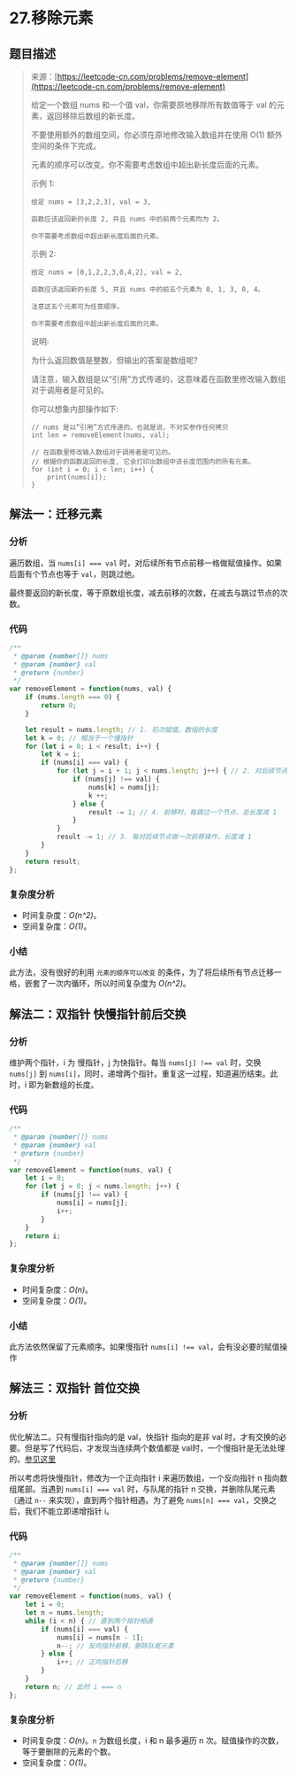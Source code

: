 # 27.移除元素

## 题目描述

> 来源：[https://leetcode-cn.com/problems/remove-element](https://leetcode-cn.com/problems/remove-element)
>
> 给定一个数组 nums 和一个值 val，你需要原地移除所有数值等于 val 的元素，返回移除后数组的新长度。
>
> 不要使用额外的数组空间，你必须在原地修改输入数组并在使用 O(1) 额外空间的条件下完成。
>
> 元素的顺序可以改变。你不需要考虑数组中超出新长度后面的元素。
>
> 示例 1:
> ```
> 给定 nums = [3,2,2,3], val = 3,
>
> 函数应该返回新的长度 2, 并且 nums 中的前两个元素均为 2。
>
> 你不需要考虑数组中超出新长度后面的元素。
> ```
>
> 示例 2:
> ```
> 给定 nums = [0,1,2,2,3,0,4,2], val = 2,
>
> 函数应该返回新的长度 5, 并且 nums 中的前五个元素为 0, 1, 3, 0, 4。
>
> 注意这五个元素可为任意顺序。
>
> 你不需要考虑数组中超出新长度后面的元素。
> ```
>
> 说明:
>
> 为什么返回数值是整数，但输出的答案是数组呢?
>
> 请注意，输入数组是以“引用”方式传递的，这意味着在函数里修改输入数组对于调用者是可见的。
>
> 你可以想象内部操作如下:
> ```
> // nums 是以“引用”方式传递的。也就是说，不对实参作任何拷贝
> int len = removeElement(nums, val);
>
> // 在函数里修改输入数组对于调用者是可见的。
> // 根据你的函数返回的长度, 它会打印出数组中该长度范围内的所有元素。
> for (int i = 0; i < len; i++) {
>     print(nums[i]);
> }
> ```

## 解法一：迁移元素

### 分析

遍历数组，当 `nums[i] === val` 时，对后续所有节点前移一格做赋值操作。如果后面有个节点也等于 `val`，则跳过他。

最终要返回的新长度，等于原数组长度，减去前移的次数，在减去与跳过节点的次数。

### 代码

```javascript
/**
 * @param {number[]} nums
 * @param {number} val
 * @return {number}
 */
var removeElement = function(nums, val) {
    if (nums.length === 0) {
        return 0;
    }

    let result = nums.length; // 1. 初次赋值，数组的长度
    let k = 0; // 相当于一个慢指针
    for (let i = 0; i < result; i++) {
        let k = i;
        if (nums[i] === val) {
            for (let j = i + 1; j < nums.length; j++) { // 2. 对后续节点做前移操作
                if (nums[j] !== val) {
                    nums[k] = nums[j];
                    k ++;
                } else {
                    result -= 1; // 4. 前移时，每跳过一个节点，总长度减 1
                }
            }
            result -= 1; // 3. 每对后续节点做一次前移操作，长度减 1
        }
    }
    return result;
};
```

### 复杂度分析

-   时间复杂度：_O(n^2)_。
-   空间复杂度：_O(1)_。

### 小结

此方法，没有很好的利用 `元素的顺序可以改变` 的条件，为了将后续所有节点迁移一格，嵌套了一次内循环，所以时间复杂度为 _O(n^2)_。

## 解法二：双指针 快慢指针前后交换

### 分析

维护两个指针，i 为 慢指针，j 为快指针。每当  `nums[j] !== val` 时，交换 `nums[j]` 到  `nums[i]`，同时，递增两个指针。重复这一过程，知道遍历结束。此时，i 即为新数组的长度。

### 代码

```javascript
/**
 * @param {number[]} nums
 * @param {number} val
 * @return {number}
 */
var removeElement = function(nums, val) {
    let i = 0;
    for (let j = 0; j < nums.length; j++) {
        if (nums[j] !== val) {
            nums[i] = nums[j];
            i++;
        }
    }
    return i;
};
```

### 复杂度分析

-   时间复杂度：_O(n)_。
-   空间复杂度：_O(1)_。

### 小结

此方法依然保留了元素顺序。如果慢指针 `nums[i] !== val`，会有没必要的赋值操作

## 解法三：双指针 首位交换

### 分析

优化解法二。只有慢指针指向的是 val，快指针 指向的是非 val 时，才有交换的必要。但是写了代码后，才发现当连续两个数值都是 val时，一个慢指针是无法处理的。[参见这里](https://leetcode-cn.com/submissions/detail/42005303/)

所以考虑将快慢指针，修改为一个正向指针 i 来遍历数组，一个反向指针 n 指向数组尾部。当遇到  `nums[i] === val` 时，与队尾的指针 n 交换，并删除队尾元素（通过 `n--` 来实现），直到两个指针相遇。为了避免 `nums[n] === val`，交换之后，我们不能立即递增指针 i。

### 代码

```javascript
/**
 * @param {number[]} nums
 * @param {number} val
 * @return {number}
 */
var removeElement = function(nums, val) {
    let i = 0;
    let n = nums.length;
    while (i < n) { // 直到两个指针相遇
        if (nums[i] === val) {
            nums[i] = nums[n - 1];
            n--; // 反向指针前移，删除队尾元素
        } else {
            i++; // 正向指针后移
        }
    }
    return n; // 此时 i === n
};
```

### 复杂度分析

-   时间复杂度：_O(n)_。`n` 为数组长度，i 和 n 最多遍历 n 次。赋值操作的次数，等于要删除的元素的个数。
-   空间复杂度：_O(1)_。
